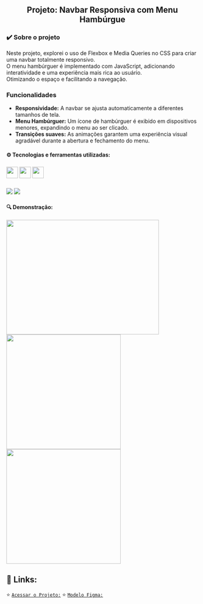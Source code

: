 <h2 align="center">Projeto: Navbar Responsiva com Menu Hambúrgue</h2>

### ✔️ Sobre o projeto
Neste projeto, explorei o uso de Flexbox e Media Queries no CSS para criar uma navbar totalmente responsivo.  
O menu hambúrguer é implementado com JavaScript, adicionando interatividade e uma experiência mais rica ao usuário.  
Otimizando o espaço e facilitando a navegação.


### Funcionalidades
* **Responsividade:** A navbar se ajusta automaticamente a diferentes tamanhos de tela.
* **Menu Hambúrguer:** Um ícone de hambúrguer é exibido em dispositivos menores, expandindo o menu ao ser clicado.
* **Transições suaves:** As animações garantem uma experiência visual agradável durante a abertura e fechamento do menu.

<h4> ⚙️ Tecnologias e ferramentas utilizadas: </h4>
  
<h3> <img src="https://user-images.githubusercontent.com/111543645/217710038-95ae8769-4eb4-4e57-80b0-f2e049ba5e49.png" width="30" height="30"/> <img src="https://user-images.githubusercontent.com/111543645/217708557-008f7034-d929-4436-98b6-c6aa8c0d346d.png" width="30" height="30"/> <img src="https://user-images.githubusercontent.com/111543645/217708445-49e790f6-fe23-4020-a6fb-d47027a87c45.png" width="30" height="30"/>
<h3> <img src="https://img.shields.io/badge/-Figma-05122A?style=flat&logo=figma&logoColor=007ACC"/> <img src="https://img.shields.io/badge/-Visual%20Studio%20Code-05122A?style=flat&logo=visual-studio-code&logoColor=007ACC"/>

#### 🔍 Demonstração:
<img src="https://github.com/user-attachments/assets/61046726-43d7-4e73-8a73-0c8b34a6a735" width="400" height="300"/> 
<img src="https://github.com/user-attachments/assets/115a23a7-0bbb-46ce-ad6c-ff239d8ab2fa" width="300" height="300"/> 
<img src="https://github.com/user-attachments/assets/fc72a64b-679a-4d00-900b-79e9eefa0088" width="300" height="300"/>

## 🔗 Links:
:star: [`Acessar o Projeto:`](https://ha1000tong.github.io/nav-bar/)
:star: [`Modelo Figma:`](https://www.figma.com/file/RYONldMtUCyxGElXcLC4yp/NavBarResponsivo?t=xLNQ9mDn5Bsw8HQi-6)
